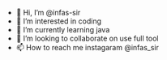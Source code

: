 - 👋 Hi, I’m @infas-sir
- 👀 I’m interested in coding
- 🌱 I’m currently learning java
- 💞️ I’m looking to collaborate on use full tool
- 📫 How to reach me instagaram @infas_sir

<!---
infas-sir/infas-sir is a ✨ special ✨ repository because its `README.md` (this file) appears on your GitHub profile.
You can click the Preview link to take a look at your changes.
--->
